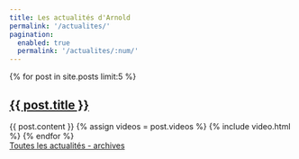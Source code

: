 ```yaml
---
title: Les actualités d'Arnold
permalink: '/actualites/'
pagination:
  enabled: true
  permalink: '/actualites/:num/'
---
```

<div class="post">
	{% for post in site.posts limit:5 %}
	<h2><a href="{{ post.url }}">{{ post.title }}</a></h2>
	{{ post.content }}
	{% assign videos = post.videos %}
	{% include video.html %}
	{% endfor %}
</div>

<div>
  <a href="/actualites-toutes">Toutes les actualités - archives</a>
</div>
